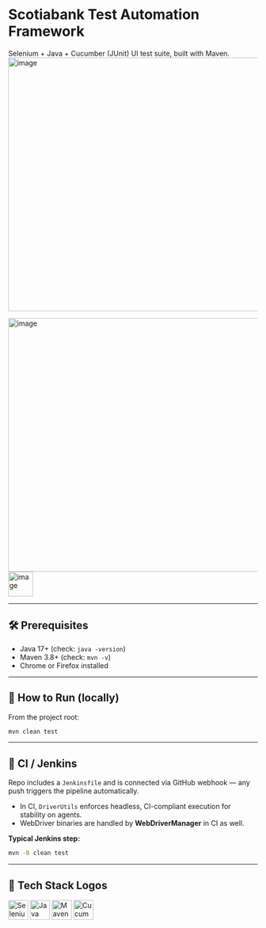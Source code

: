 # Scotiabank Test Automation Framework

Selenium + Java + Cucumber (JUnit) UI test suite, built with Maven.  
<img width="512" height="512" alt="image" src="https://github.com/user-attachments/assets/f9de8cd0-3a29-4ca6-9055-0e096781411a" />

<img width="512" height="512" alt="image" src="https://github.com/user-attachments/assets/0956f7b2-ca82-4602-891e-b697608c07ca" />

<img width="50" height="50" alt="image" src="https://github.com/user-attachments/assets/fb168ad6-1988-494c-89c3-7b35863e9533" />

---

## 🛠️ Prerequisites

- Java 17+ (check: `java -version`)
- Maven 3.8+ (check: `mvn -v`)
- Chrome or Firefox installed

---

## 🚀 How to Run (locally)

From the project root:

```bash
mvn clean test
```
---

## 🧪 CI / Jenkins

Repo includes a `Jenkinsfile` and is connected via GitHub webhook — any push triggers the pipeline automatically.

- In CI, `DriverUtils` enforces headless, CI-compliant execution for stability on agents.
- WebDriver binaries are handled by **WebDriverManager** in CI as well.

**Typical Jenkins step:**

```bash
mvn -B clean test
```

---

## 🧩 Tech Stack Logos

<p align="left">
  <img src="https://cdn.jsdelivr.net/gh/devicons/devicon/icons/selenium/selenium-original.svg" height="40" alt="Selenium"/>
  <img src="https://cdn.jsdelivr.net/gh/devicons/devicon/icons/java/java-original.svg" height="40" alt="Java"/>
  <img src="https://cdn.jsdelivr.net/gh/devicons/devicon/icons/apachemaven/apachemaven-original.svg" height="40" alt="Maven"/>
  <img src="https://cucumber.io/wp-content/uploads/2021/05/cucumber-open-graph.png" height="40" alt="Cucumber"/>
</p>
